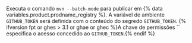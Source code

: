 Executa o comando `mvn --batch-mode` para publicar em {% data variables.product.prodname_registry %}. A variável de ambiente `GITHUB_TOKEN` será definida com o conteúdo do segredo `GITHUB_TOKEN`. {% ifversion fpt or ghes > 3.1 or ghae or ghec %}A chave de permissões `` especifica o acesso concedido ao `GITHUB_TOKEN`.{% endif %}
